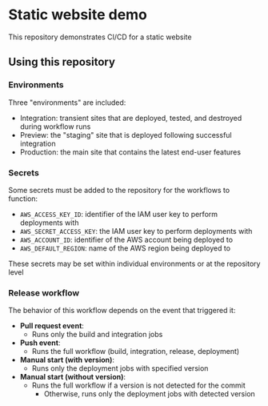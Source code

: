 # Static website demo

This repository demonstrates CI/CD for a static website

## Using this repository

### Environments

Three "environments" are included:
- Integration: transient sites that are deployed, tested, and destroyed during workflow runs
- Preview: the "staging" site that is deployed following successful integration
- Production: the main site that contains the latest end-user features

### Secrets

Some secrets must be added to the repository for the workflows to function:
- `AWS_ACCESS_KEY_ID`: identifier of the IAM user key to perform deployments with
- `AWS_SECRET_ACCESS_KEY`: the IAM user key to perform deployments with
- `AWS_ACCOUNT_ID`: identifier of the AWS account being deployed to
- `AWS_DEFAULT_REGION`: name of the AWS region being deployed to

These secrets may be set within individual environments or at the repository level

### Release workflow

The behavior of this workflow depends on the event that triggered it:
- **Pull request event**: 
  - Runs only the build and integration jobs
- **Push event**: 
  - Runs the full workflow (build, integration, release, deployment)
- **Manual start (with version)**: 
  - Runs only the deployment jobs with specified version
- **Manual start (without version)**:
  - Runs the full workflow if a version is not detected for the commit
    - Otherwise, runs only the deployment jobs with detected version

